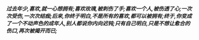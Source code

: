***过去年少,喜欢,就一心想拥有;喜欢玫瑰,被刺伤了手;喜欢一个人,被伤透了心;一次次受伤,一次次结痂;后来,你终于明白,不是所有的喜欢,都可以被拥有;终于,你变成了一个不动声色的成年人,别人都说你内向迟钝;只有自己明白,只是不想让愈合的伤口,再次被揭开而已;***